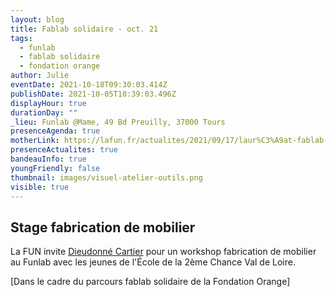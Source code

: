 ```yaml
---
layout: blog
title: Fablab solidaire - oct. 21
tags:
  - funlab
  - fablab solidaire
  - fondation orange
author: Julie
eventDate: 2021-10-18T09:30:03.414Z
publishDate: 2021-10-05T10:39:03.496Z
displayHour: true
durationDay: ""
_lieu: Funlab @Mame, 49 Bd Preuilly, 37000 Tours
presenceAgenda: true
motherLink: https://lafun.fr/actualites/2021/09/17/laur%C3%A9at-fablab-solidaire-2021/
presenceActualites: true
bandeauInfo: true
youngFriendly: false
thumbnail: images/visuel-atelier-outils.png
visible: true
---
```

## Stage fabrication de mobilier

La FUN invite [Dieudonné Cartier](http://www.dieudonnécartier.com/) pour un workshop fabrication de mobilier au Funlab avec les jeunes de l'École de la 2ème Chance Val de Loire.

[Dans le cadre du parcours fablab solidaire de la Fondation Orange]

